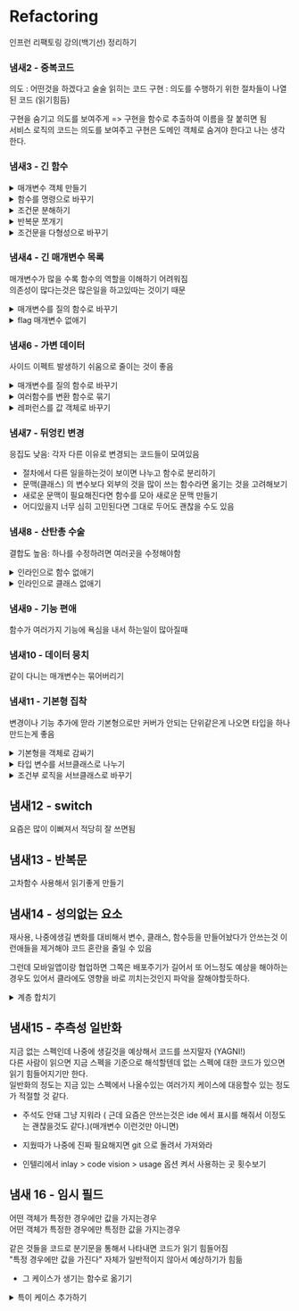 # Refactoring

인프런 리팩토링 강의(백기선) 정리하기

### 냄새2 - 중복코드
의도 : 어떤것을 하겠다고 술술 읽히는 코드
구현 : 의도를 수행하기 위한 절차들이 나열된 코드 (읽기힘듬)

구현을 숨기고 의도를 보여주게 => 구현을 함수로 추출하여 이름을 잘 붙히면 됨  
서비스 로직의 코드는 의도를 보여주고 구현은 도메인 객체로 숨겨야 한다고 나는 생각한다.

### 냄새3 - 긴 함수
<details>
<summary>매개변수 객체 만들기</summary>

- 같은 매개변수가 여러 메서드에 걸쳐 나타나면 묶은 자료구조만들기
- 객체에서 파생되는 필드들이 따로따로 돌아다닐때 객체 전체를 넘겨주기
  - 이때 각 함수가 객체전체에 의존하는게 맞는가, 필드에만 의존하는게 맞는가 고민을 해봐야함
</details>

<details>
<summary>함수를 명령으로 바꾸기</summary>

- 함수분리를 먼저해보고 그래도 위치가 이상한것같으면 함수를 객체로 싸서 분리하는 방법
- 그러면 클래스가 발전하면서 추후에 확장하기 좋은 구조가 될 수 있음
- 자연스럽게 SRP에도 근접하게 됨
</details>

<details>
<summary>조건문 분해하기</summary>

- 조건문의 조건 자체가 복잡해지는 경우
- 분기를 타게 되면서 코드르 이해하기 힘들어지는 경우
- => 함수 추출로 뽑아내면서 의도만 비추게  
- 이렇게 리팩터링하다보니까 다른 냄새들이 보여서 엄청좋은 듯
</details>

<details>
<summary>반복문 쪼개기</summary>

- 하나의 반복문에서 여러개 작업을 하는 경우 (성능적으로는 이게 좋긴함)
- 정말 성능적 병목이 아니라면 반복문을 작업마다 쪼개는게 좋고 (성능 문제가되면 다시 합치는게 나음)
- 루프를 쪼개고 함수추출해서 구현을 숨기기
</details>

<details>
<summary>조건문을 다형성으로 바꾸기</summary>

- 타입별로 공통부분이 있고 달라지는 부분이 복잡한 분기문에 적용할 수 있음
- 회사 플젝에 적용할 곳이 굉장히 많음
</details>

### 냄새4 - 긴 매개변수 목록
매개변수가 많을 수록 함수의 역할을 이해하기 어려워짐  
의존성이 많다는것은 많은일을 하고있따는 것이기 때문

<details>
<summary>매개변수를 질의 함수로 바꾸기</summary>

- 어떤 매개변수를 다른 매개변수로 알아낼수 있으면 "중복"으로 생각하고 중복제거하기
- 매개변수를 줄이면서 함수 내부에서 새로운 의존성이 생긴다면 고것은 고민해보아야함
</details>

<details>
<summary>flag 매개변수 없애기</summary>

- 보통 함수 내부에 분기를 타게 만듦으로 지양하는게 좋음
- 
</details>

### 냄새6 - 가변 데이터
사이드 이펙트 발생하기 쉬움으로 줄이는 것이 좋음

<details>
<summary>매개변수를 질의 함수로 바꾸기</summary>

- 원본에서 파생되는 값이 따로 변수로 있을때 원본이 가변데이터라면 어딘가에서 파생변수만 바꿔버리거나/안바꿔버려서 기대에 안맞는 결과를 가져올 수 있음
- 원본이 불변값이라면 무방함
</details>

<details>
<summary>여러함수를 변환 함수로 묶기</summary>

- 파생된 값을 만드는 함수가 여러곳에서 반복된다면 새로운 데이터타입을 만들고 그 데이터타입이 파생된 값을 가지고 있게 모을 수 있음
</details>

<details>
<summary>레퍼런스를 값 객체로 바꾸기</summary>

- 객체 내부의 변경을 전파하고 싶은것이 아니라면 vo를 만들어서 불변객체로 바꾸기
- side effect 줄이는방법
</details>

### 냄새7 - 뒤엉킨 변경
응집도 낮음: 
각자 다른 이유로 변경되는 코드들이 모여있음

- 절차에서 다른 일을하는것이 보이면 나누고 함수로 분리하기
- 문맥(클래스) 의 변수보다 외부의 것을 많이 쓰는 함수라면 옮기는 것을 고려해보기
- 새로운 문맥이 필요해진다면 함수를 모아 새로운 문맥 만들기
- 어디있을지 너무 심히 고민된다면 그대로 두어도 괜찮을 수도 있음

### 냄새8 - 산탄총 수술
결합도 높음:
하나를 수정하려면 여러곳을 수정해야함

<details>
<summary>인라인으로 함수 없애기</summary>

- 함수 이름보다 본문이 의도를 더 잘나타낼때(혹은 뽑아도 의도가 보이는 수준이 비ㄷㅁ할때)
- 합쳐놓고 다시 분리하기 위해서 코드를 모으기
- 근데 살짝 반대의견인게 해석하기 비슷해도 변경의 여지가 있거나 여러곳에서 쓰이면 함수가 맞다고 생각함 
</details>

<details>
<summary>인라인으로 클래스 없애기</summary>

- 클래스를 나누다가 존재 이유가 빈약해지는 클래스가 생길때 다른곳에 합칠수 있다.

</details>

### 냄새9 - 기능 편애

함수가 여러가지 기능에 욕심을 내서 하는일이 많아질때

### 냄새10 - 데이터 뭉치

같이 다니는 매개변수는 묶어버리기

### 냄새11 - 기본형 집착
변경이나 기능 추가에 딷라 기본형으로만 커버가 안되는 단위같은게 나오면 타입을 하나 만드는게 좋음


<details>
<summary>기본형을 객체로 감싸기</summary>

- 단위 변환
- 여러 포맷으로 표현
과 같은 변경에 대응하기 유리하게

</details>

<details>
<summary>타입 변수를 서브클래스로 나누기</summary>

- 다형성을 사용해서 분기문을 줄일 수 있음
- if 문 switch 문 남발 방지

</details>

<details>
<summary>조건부 로직을 서브클래스로 바꾸기</summary>

- 타입변수는 따로 없는데 내부의 특정 조건에만 분기 타는것이 반복된다면
- 팩토리 클래스만들어서 해당조건의 서브클래스를 만들어서 처리하게 분리할수있음
- 아주 좋은듯 

</details>

## 냄새12 - switch 

요즘은 많이 이뻐져서 적당히 잘 쓰면됨

## 냄새13 - 반복문
고차함수 사용해서 읽기좋게 만들기

## 냄새14 - 성의없는 요소
재사용, 나중에생길 변화를 대비해서 변수, 클래스, 함수등을 만들어놨다가 안쓰는것 
이런애들을 제거해야 코드 혼란을 줄일 수 있음 

그런데 모바일앱이랑 협업하면 그쪽은 배포주기가 길어서 또 어느정도 예상을 해야하는 경우도 있어서
클라에도 영향을 바로 끼치는것인지 파악을 잘해야할듯하다.

<details>
<summary>계층 합치기</summary>

- 상속관계에서 기능을 옮기고 분리하다보면 상/하위 클래의 차이가 없어지는 경우가 있는데 이럴땐 합치는것이 좋다
- 이름이 적절한쪽으로 합치고 (애매하면 아무거나!)

</details>

## 냄새15 - 추측성 일반화

지금 없는 스펙인데 나중에 생길것을 예상해서 코드를 쓰지말자 (YAGNI!)  
다른 사람이 읽으면 지금 스펙을 기준으로 해석할텐데 없는 스펙에 대한 코드가 있으면 읽기 힘들어지기만 한다.  
일반화의 정도는 지금 있는 스펙에서 나올수있는 여러가지 케이스에 대응할수 있는 정도가 적절할 것 같다.  

- 주석도 안돼 그냥 지워라 ( 근데 요즘은 안쓰는것은 ide 에서 표시를 해줘서 이정도는 괜찮을것도 같다.)(매개변수 이런것만 아니면)
- 지웠따가 나중에 진짜 필요해지면 git 으로 돌려서 가져와라

- 인텔리에서 inlay > code vision > usage 옵션 켜서 사용하는 곳 횟수보기

## 냄새 16 - 임시 필드

어떤 객체가 특정한 경우에만 값을 가지는경우  
어떤 객체가 특정한 경우에만 특정한 값을 가지는경우  

같은 것들을 코드로 분기문을 통해서 나타내면 코드가 읽기 힘들어짐  
"특정 경우에만 값을 가진다" 자체가 일반적이지 않아서 예상하기가 힘듦

- 그 케이스가 생기는 함수로 옮기기

<details>
<summary>특이 케이스 추가하기 </summary>

- 특정 값을 가지고있는 인스턴스임을 검사하는 조건이 계속 반복된다면 아에 클래스로 분리하는 방법
- null 같은 의미의 값을 가지는것이 아니라면 `조건부 로직을 서브클래스로 바꾸기` 가 더 합당한것 같고
- null 같은 의미면 NullObject 패턴처럼 따로 만드는 것도 방법일듯
- 
- 근데 남용하면 엄청 햇갈릴것 같고 이런 케이스 자체가 많아지는거 자체가 db 설계가 망해가고 있다는 징조가 될수있을것 같다.

</details>
